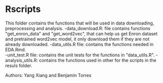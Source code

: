 # Rscripts

This folder contains the functions that will be used in data downloading, preprocessing and analysis. 
-data_download.R: file contains functions "get_enron_data" and "get_word2vec", that can help us get Enron dataset and pretrained word2vec model, it only download them if they are not already downloaded.
-data_utils.R file: contains the functions needed in EDA.Rmd.  
-unit_test.R file: contains the unit tests for the functions in "data_utils.R". 
-analysis_utils.R: contains the functions used in other for the scripts in the resuls folder.

Authors: Yang Xiang and Benjamin Torres
